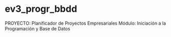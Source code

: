 # ev3_progr_bbdd
PROYECTO: Planificador de Proyectos Empresariales
Módulo: Iniciación a la Programación y Base de Datos

